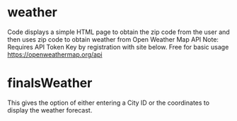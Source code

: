 # weather

Code displays a simple HTML page to obtain the zip code from the user and then uses zip code to obtain weather from Open Weather Map API
Note: Requires API Token Key by registration with site below. Free for basic usage
https://openweathermap.org/api

# finalsWeather

This gives the option of either entering a City ID or the coordinates to display the weather forecast. 
